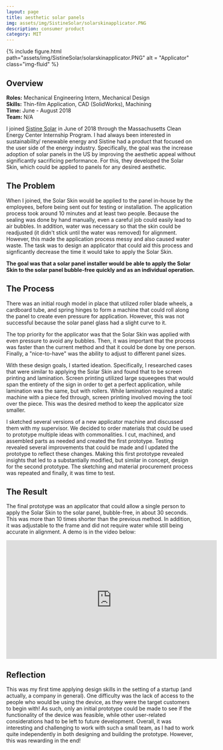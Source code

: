 ```yaml
---
layout: page
title: aesthetic solar panels 
img: assets/img/SistineSolar/solarskinapplicator.PNG
description: consumer product
category: MIT
---
```

<div class="row">
    <div class="w-50 p-3">
        {% include figure.html path="assets/img/SistineSolar/solarskinapplicator.PNG" alt = "Applicator"  class="img-fluid" %}
    </div>
</div>

## Overview
**Roles:** Mechanical Engineering Intern, Mechanical Design  
**Skills:** Thin-film Application, CAD (SolidWorks), Machining  
**Time:** June - August 2018  
**Team:** N/A 

I joined <a href="https://www.sistinesolar.com/" target="_blank">Sistine Solar</a> in June of 2018 through the Massachusetts Clean Energy Center Internship Program. 
I had always been interested in sustainability/ renewable energy and Sistine had a product that focused on the user side of the energy
industry. Specifically, the goal was the increase adoption of solar panels in the US by improving the aesthetic appeal without significantly
sacrificing performance. For this, they developed the Solar Skin, which could be applied to panels for any desired aesthetic. 

## The Problem
When I joined, the Solar Skin would be applied to the panel in-house by the employees, before being sent out for testing or installation. 
The application process took around 10 minutes and at least two people. Because the sealing was done by hand manually, even a careful job 
could easily lead to air bubbles. In addition, water was necessary so that the skin could be readjusted (it didn't stick until the water was removed) 
for alignment. However, this made the application process messy and also caused water waste. The task was to design an applicator that could aid this process and signficantly decrease the time it 
would take to apply the Solar Skin. 

**The goal was that a solar panel installer would be able to apply the Solar Skin to the solar panel bubble-free quickly and as an individual operation.**

## The Process
There was an initial rough model in place that utilized roller blade wheels, a cardboard tube, and spring hinges to form a machine that could roll
along the panel to create even pressure for application. However, this was not successful because the solar panel glass had a slight curve to it.

The top priority for the applicator was that the Solar Skin was applied with even pressure to avoid any bubbles. Then, it was important that the 
process was faster than the current method and that it could be done by one person. Finally, a "nice-to-have" was the ability to adjust to different
panel sizes.

With these design goals, I started ideation. Specifically, I researched cases that were similar to applying the Solar Skin and found that to be 
screen printing and lamination. Screen printing utilized large squeegees that would span the entirety of the sign in order to get a perfect 
application, while lamination was the same, but with rollers. While lamination required a static machine with a piece fed through, screen printing
involved moving the tool over the piece. This was the desired method to keep the applicator size smaller.

I sketched several versions of a new applicator machine and discussed them with my supervisor. We decided to order materials that could be used to prototype multiple ideas with commonalities. 
I cut, machined, and assembled parts as needed and created the first prototype. Testing revealed several improvements that could be made and I updated the prototype to reflect these
changes. Making this first prototype revealed insights that led to a substantially modified, but similar in concept, design for the second prototype. The sketching and material procurement
process was repeated and finally, it was time to test. 

## The Result
The final prototype was an applicator that could allow a single person to apply the Solar Skin to the solar panel, bubble-free, in about 30 seconds. This was more than 10 times shorter
than the previous method. In addition, it was adjustable to the frame and did not require water while still being accurate in alignment. A demo is in the video below:
<iframe width="560" height="315" src="https://www.youtube.com/embed/HJIptpXXuyg" frameborder="0" allow="accelerometer; autoplay; encrypted-media; gyroscope; picture-in-picture" allowfullscreen></iframe>

## Reflection
This was my first time applying design skills in the setting of a startup (and actually, a company in general). One difficulty was the lack of access to the people who would be using the device, as they were the target customers to begin with! As such, only an initial prototype could be made to see if the functionality of the device was feasible, while other user-related considerations had to be left to future development. Overall, it was interesting and challenging to work with such a small team, as I had to work quite independently in both designing and building the prototype. However, this was rewarding in the end!